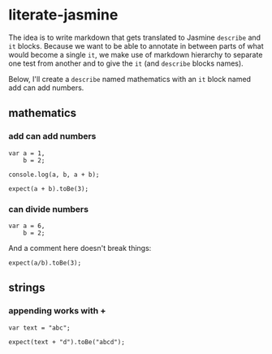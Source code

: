 # literate-jasmine

The idea is to write markdown that gets translated to Jasmine `describe` and
`it` blocks. Because we want to be able to annotate in between parts of what
would become a single `it`, we make use of markdown hierarchy to separate one
test from another and to give the `it` (and `describe` blocks names).

Below, I'll create a `describe` named mathematics with an `it` block named add
can add numbers.

## mathematics
### add can add numbers

    var a = 1,
        b = 2;

    console.log(a, b, a + b);

    expect(a + b).toBe(3);

### can divide numbers

    var a = 6,
        b = 2;

And a comment here doesn't break things:

    expect(a/b).toBe(3);

## strings
### appending works with +

    var text = "abc";

    expect(text + "d").toBe("abcd");
